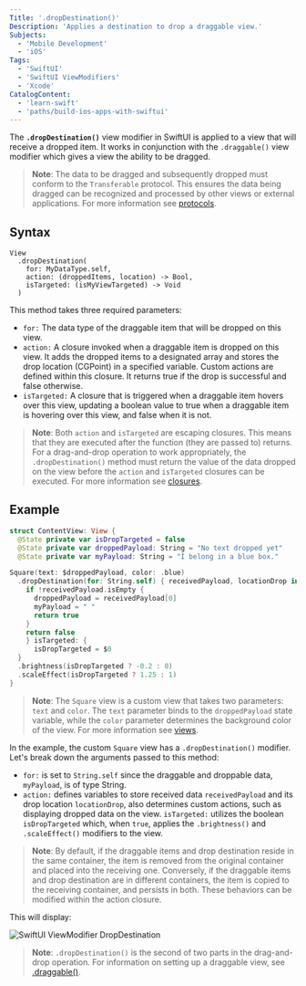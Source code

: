 ```yaml
---
Title: '.dropDestination()'
Description: 'Applies a destination to drop a draggable view.'
Subjects:
  - 'Mobile Development'
  - 'iOS'
Tags:
  - 'SwiftUI'
  - 'SwiftUI ViewModifiers'
  - 'Xcode'
CatalogContent:
  - 'learn-swift'
  - 'paths/build-ios-apps-with-swiftui'
---
```


The **`.dropDestination()`** view modifier in SwiftUI is applied to a view that will receive a dropped item. It works in conjunction with the `.draggable()` view modifier which gives a view the ability to be dragged.

> **Note**: The data to be dragged and subsequently dropped must conform to the `Transferable` protocol. This ensures the data being dragged can be recognized and processed by other views or external applications. For more information see [protocols](https://www.codecademy.com/resources/docs/swift/protocols).

## Syntax

```pseudo
View
  .dropDestination(
    for: MyDataType.self,
    action: (droppedItems, location) -> Bool,
    isTargeted: (isMyViewTargeted) -> Void
  )
```

This method takes three required parameters:

- `for:` The data type of the draggable item that will be dropped on this view.
- `action:` A closure invoked when a draggable item is dropped on this view. It adds the dropped items to a designated array and stores the drop location (CGPoint) in a specified variable. Custom actions are defined within this closure. It returns true if the drop is successful and false otherwise.
- `isTargeted:` A closure that is triggered when a draggable item hovers over this view, updating a boolean value to true when a draggable item is hovering over this view, and false when it is not.

> **Note**: Both `action` and `isTargeted` are escaping closures. This means that they are executed after the function (they are passed to)  returns. For a drag-and-drop operation to work appropriately, the `.dropDestination()` method must return the value of the data dropped on the view before the `action` and `isTargeted` closures can be executed. For more information see [closures](https://www.codecademy.com/resources/docs/swift/closures).

## Example

```swift
struct ContentView: View {
  @State private var isDropTargeted = false
  @State private var droppedPayload: String = "No text dropped yet"
  @State private var myPayload: String = "I belong in a blue box."

Square(text: $droppedPayload, color: .blue)
  .dropDestination(for: String.self) { receivedPayload, locationDrop in
    if !receivedPayload.isEmpty {
      droppedPayload = receivedPayload[0]
      myPayload = " "
      return true
    }
    return false
    } isTargeted: {
      isDropTargeted = $0
  }
  .brightness(isDropTargeted ? -0.2 : 0)
  .scaleEffect(isDropTargeted ? 1.25 : 1)
}
```

> **Note**: The `Square` view is a custom view that takes two parameters: `text` and `color`. The `text` parameter binds to the `droppedPayload` state variable, while the `color` parameter determines the background color of the view. For more information see [views](https://www.codecademy.com/resources/docs/swiftui/views).

In the example, the custom `Square` view has a `.dropDestination()` modifier. Let's break down the arguments passed to this method:

- `for:` is set to `String.self` since the draggable and droppable data, `myPayload`, is of type String.
- `action:` defines variables to store received data `receivedPayload` and its drop location `locationDrop`, also determines custom actions, such as displaying dropped data on the view.
  `isTargeted:` utilizes the boolean `isDropTargeted` which, when `true`, applies the `.brightness()` and `.scaleEffect()` modifiers to the view.

> **Note**: By default, if the draggable items and drop destination reside in the same container, the item is removed from the original container and placed into the receiving one. Conversely, if the draggable items and drop destination are in different containers, the item is copied to the receiving container, and persists in both. These behaviors can be modified within the action closure.

This will display:

![SwiftUI ViewModifier DropDestination](https://raw.githubusercontent.com/Codecademy/docs/main/media/swiftui-viewmodifier-dropDestination.gif)

> **Note**: `.dropDestination()` is the second of two parts in the drag-and-drop operation. For information on setting up a draggable view, see [.draggable()](https://www.codecademy.com/resources/docs/swiftui/viewmodifier/draggable).
